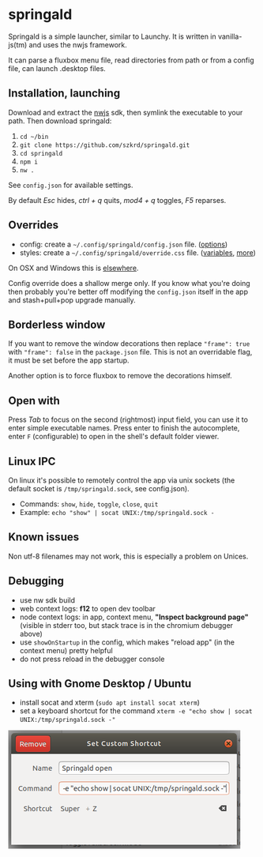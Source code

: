 # springald

Springald is a simple launcher, similar to Launchy. It is written in vanilla-js(tm) and
uses the nwjs framework.

It can parse a fluxbox menu file, read directories from path or from a config file,
can launch .desktop files.

## Installation, launching

Download and extract the [nwjs](https://nwjs.io/) sdk,
then symlink the executable to your path.
Then download springald:

1. `cd ~/bin`
2. `git clone https://github.com/szkrd/springald.git`
3. `cd springald`
4. `npm i`
5. `nw .`

See `config.json` for available settings.

By default
_Esc_ hides,
_ctrl + q_ quits,
_mod4 + q_ toggles,
_F5_ reparses.

## Overrides

* config: create a `~/.config/springald/config.json` file. ([options](./config.json))
* styles: create a `~/.config/springald/override.css` file. ([variables](./styles/variables.css), [more](./styles/springald.css))

On OSX and Windows this is [elsewhere](http://docs.nwjs.io/en/latest/References/App/#appdatapath).

Config override does a shallow merge only. If you know what you're doing
then probably you're better off modifying the `config.json` itself in the app
and stash+pull+pop upgrade manually.

## Borderless window

If you want to remove the window decorations then replace `"frame": true`
with `"frame": false` in the `package.json` file. This is not an overridable
flag, it must be set before the app startup.

Another option is to force fluxbox to remove the decorations himself.

## Open with

Press _Tab_ to focus on the second (rightmost) input field,
you can use it to enter simple executable names. Press enter
to finish the autocomplete, enter `F` (configurable) to open
in the shell's default folder viewer.

## Linux IPC

On linux it's possible to remotely control the app via unix sockets
(the default socket is `/tmp/springald.sock`, see config.json).

- Commands: `show`, `hide`, `toggle`, `close`, `quit`
- Example: `echo "show" | socat UNIX:/tmp/springald.sock -`

## Known issues

Non utf-8 filenames may not work, this is especially a problem on Unices.

## Debugging

- use nw sdk build
- web context logs: **f12** to open dev toolbar
- node context logs: in app, context menu, **"Inspect background page"**  
  (visible in stderr too, but stack trace is in the chromium debugger above)
- use `showOnStartup` in the config, which makes "reload app" (in the context menu) pretty helpful
- do not press reload in the debugger console

## Using with Gnome Desktop / Ubuntu

- install socat and xterm (`sudo apt install socat xterm`)
- set a keyboard shortcut for the command `xterm -e "echo show | socat UNIX:/tmp/springald.sock -"`

![keyboard shortcuts](./docs/gnome-keyboard-shortcut.png)
